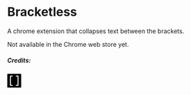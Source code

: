 Bracketless
==
A chrome extension that collapses text between the brackets.

Not available in the Chrome web store yet.

##### Credits:

![bracketless icon](./core/icons/bracketless32.png "icon made by Freepik from www.flaticon.com")
